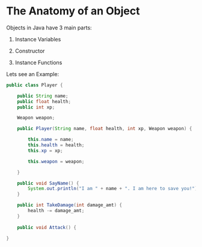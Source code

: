 # The Anatomy of an Object

Objects in Java have 3 main parts:

 1. Instance Variables

 2. Constructor

 3. Instance Functions

Lets see an Example:

```java
public class Player {

    public String name;
    public float health;
    public int xp;

    Weapon weapon;

    public Player(String name, float health, int xp, Weapon weapon) {

        this.name = name;
        this.health = health;
        this.xp = xp;

        this.weapon = weapon;

    }

    public void SayName() {
        System.out.println("I am " + name + ". I am here to save you!");
    }

    public int TakeDamage(int damage_amt) {
        health -= damage_amt;
    }
    
    public void Attack() {
    
}
```

